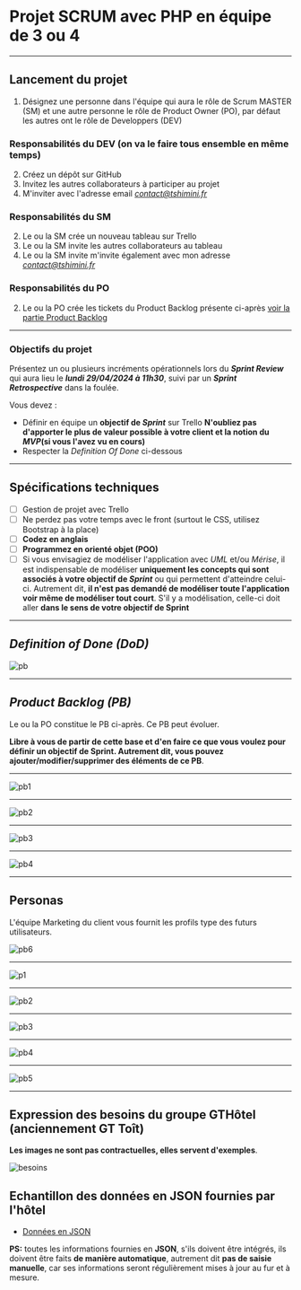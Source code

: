 # Projet SCRUM avec PHP en équipe de 3 ou 4

---

## Lancement du projet

1. Désignez une personne dans l'équipe qui aura le rôle de Scrum MASTER (SM) et une autre personne le rôle de Product Owner (PO), par défaut les autres ont le rôle de Developpers (DEV)

### Responsabilités du DEV (on va le faire tous ensemble en même temps)

2. Créez un dépôt sur GitHub
3. Invitez les autres collaborateurs à participer au projet
4. M'inviter avec l'adresse email *contact@tshimini.fr*

### Responsabilités du SM

2. Le ou la SM crée un nouveau tableau sur Trello
3. Le ou la SM invite les autres collaborateurs au tableau
4. Le ou la SM invite m'invite également avec mon adresse *contact@tshimini.fr*

### Responsabilités du PO

2. Le ou la PO crée les tickets du Product Backlog présente ci-après [voir la partie Product Backlog](#product-backlog-pb)

---

### Objectifs du projet

Présentez un ou plusieurs incréments opérationnels lors du ***Sprint Review*** qui aura lieu le ***lundi 29/04/2024 à 11h30***, suivi par un ***Sprint Retrospective*** dans la foulée.

Vous devez :

- Définir en équipe un **objectif de *Sprint*** sur Trello
**N'oubliez pas d'apporter le plus de valeur possible à votre client et la notion du *MVP*(si vous l'avez vu en cours)**
- Respecter la *Definition Of Done* ci-dessous 

---

## Spécifications techniques

- [ ] Gestion de projet avec Trello
- [ ] Ne perdez pas votre temps avec le front (surtout le CSS, utilisez Bootstrap à la place)
- [ ] **Codez en anglais**
- [ ] **Programmez en orienté objet (POO)**
- [ ] Si vous envisagiez de modéliser l'application avec *UML* et/ou *Mérise*, il est indispensable de modéliser **uniquement les concepts qui sont associés à votre objectif de *Sprint*** ou qui permettent d'atteindre celui-ci. Autrement dit, **il n'est pas demandé de modéliser toute l'application voir même de modéliser tout court**. S'il y a modélisation, celle-ci doit aller **dans le sens de votre objectif de Sprint**

---

## *Definition of Done (DoD)*


![pb](./img/dod_light.png)

---

## *Product Backlog (PB)*

Le ou la PO constitue le PB ci-après.
Ce PB peut évoluer.

**Libre à vous de partir de cette base et d'en faire ce que vous voulez pour définir un objectif de Sprint. Autrement dit, vous pouvez ajouter/modifier/supprimer des éléments de ce PB**.

---

![pb1](./img/pb1.png)

---

![pb2](./img/pb2.png)

---

![pb3](./img/pb3.png)

---

![pb4](./img/pb4.png)

---

## Personas

L'équipe Marketing du client vous fournit les profils type des futurs utilisateurs.


![pb6](./img/persona/liberty.png)

---


![p1](./img/persona/emmanuel.png)

---

![pb2](./img/persona/elisabeth.png)

---

![pb3](./img/persona/moussa.png)

---

![pb4](./img/persona/benoit.png)

---

![pb5](./img/persona/silver.png)

---

## Expression des besoins du groupe GTHôtel (anciennement GT Toît)

**Les images ne sont pas contractuelles, elles servent d'exemples**.

![besoins](./img/besoins.png)

## Echantillon des données en JSON fournies par l'hôtel

- [Données en JSON](./sample/)


**PS:** toutes les informations fournies en **JSON**, s'ils doivent être intégrés, ils doivent être faits **de manière automatique**, autrement dit **pas de saisie manuelle**, car ses informations seront régulièrement mises à jour au fur et à mesure.
